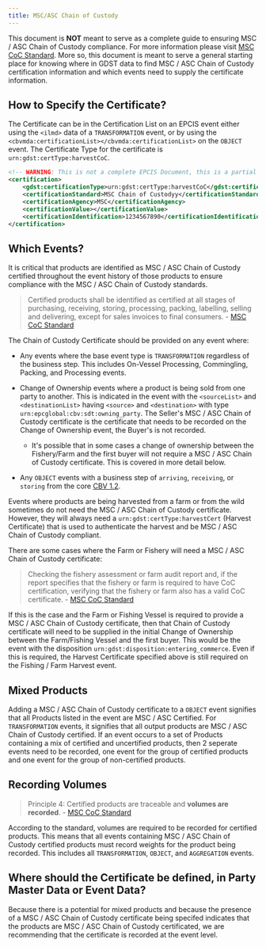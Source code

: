 ```yaml
---
title: MSC/ASC Chain of Custody
---
```


This document is **NOT** meant to serve as a complete guide to ensuring MSC / ASC Chain of Custody compliance. For more information please visit [MSC CoC Standard](https://www.msc.org/docs/default-source/default-document-library/for-business/program-documents/chain-of-custody-program-documents/msc-chain-of-custody-standard_default-version-v5-0.pdf?sfvrsn=b832b260_10). More so, this document is meant to serve a general starting place for knowing where in GDST data to find MSC / ASC Chain of Custody certification information and which events need to supply the certificate information.

## How to Specify the Certificate?
The Certificate can be in the Certification List on an EPCIS event either using the `<ilmd>` data of a `TRANSFORMATION` event, or by using the `<cbvmda:certificationList></cbvmda:certificationList>` on the `OBJECT` event. The Certificate Type for the certificate is `urn:gdst:certType:harvestCoC`.

```xml
<!-- WARNING: This is not a complete EPCIS Document, this is a partial of an EPCIS Document for demonstration purposes only. -->
<certification>
    <gdst:certificationType>urn:gdst:certType:harvestCoC</gdst:certificationType>
    <certificationStandard>MSC Chain of Custodyy</certificationStandard>
    <certificationAgency>MSC</certificationAgency>
    <certificationValue></certificationValue>
    <certificationIdentification>1234567890</certificationIdentification>
</certification>
```

## Which Events?

It is critical that products are identified as MSC / ASC Chain of Custody certified throughout the event history of those products to ensure compliance with the MSC / ASC Chain of Custody standards.

>Certified products shall be identified as certified at all stages of purchasing, receiving, storing, processing, packing, labelling, selling and delivering, except for sales invoices to final consumers. - [MSC CoC Standard](https://www.msc.org/docs/default-source/default-document-library/for-business/program-documents/chain-of-custody-program-documents/msc-chain-of-custody-standard_default-version-v5-0.pdf?sfvrsn=b832b260_10)

The Chain of Custody Certificate should be provided on any event where:

* Any events where the base event type is `TRANSFORMATION` regardless of the business step. This includes On-Vessel Processing, Commingling, Packing, and Processing events.

* Change of Ownership events where a product is being sold from one party to another. This is indicated in the event with the `<sourceList>` and `<destinationList>` having `<source>` and `<destination>` with type `urn:epcglobal:cbv:sdt:owning_party`. The Seller's MSC / ASC Chain of Custody certificate is the certificate that needs to be recorded on the Change of Ownership event, the Buyer's is not recorded.

    - It's possible that in some cases a change of ownership between the Fishery/Farm and the first buyer will not require a MSC / ASC Chain of Custody certificate. This is covered in more detail below.

* Any `OBJECT` events with a business step of `arriving`, `receiving`, or `storing` from the core [CBV 1.2](https://www.gs1.org/sites/default/files/docs/epc/CBV-Standard-1-2-2-r-2017-10-12.pdf).

Events where products are being harvested from a farm or from the wild sometimes do not need the MSC / ASC Chain of Custody certificate. However, they will always need a `urn:gdst:certType:harvestCert` (Harvest Certificate) that is used to authenticate the harvest and be MSC / ASC Chain of Custody compliant.

There are some cases where the Farm or Fishery will need a MSC / ASC Chain of Custody certificate:

> Checking the fishery assessment or farm audit report and, if the report specifies that the fishery or farm is required to have CoC certification, verifying that the fishery or farm also has a valid CoC certificate. - [MSC CoC Standard](https://www.msc.org/docs/default-source/default-document-library/for-business/program-documents/chain-of-custody-program-documents/msc-chain-of-custody-standard_default-version-v5-0.pdf?sfvrsn=b832b260_10)

If this is the case and the Farm or Fishing Vessel is required to provide a MSC / ASC Chain of Custody certificate, then that Chain of Custody certificate will need to be supplied in the initial Change of Ownership between the Farm/Fishing Vessel and the first buyer. This would be the event with the disposition `urn:gdst:disposition:entering_commerce`. Even if this is required, the Harvest Certificate specified above is still required on the Fishing / Farm Harvest event.

## Mixed Products
Adding a MSC / ASC Chain of Custody certificate to a `OBJECT` event signifies that all Products listed in the event are MSC / ASC Certified. For `TRANSFORMATION` events, it signifies that all output products are MSC / ASC Chain of Custody certified. If an event occurs to a set of Products containing a mix of certified and uncertified products, then 2 seperate events need to be recorded, one event for the group of certified products and one event for the group of non-certified products.

## Recording Volumes
> Principle 4: Certified products are traceable and **volumes are recorded**.  - [MSC CoC Standard](https://www.msc.org/docs/default-source/default-document-library/for-business/program-documents/chain-of-custody-program-documents/msc-chain-of-custody-standard_default-version-v5-0.pdf?sfvrsn=b832b260_10)

According to the standard, volumes are required to be recorded for certified products. This means that all events containing MSC / ASC Chain of Custody certified products must record weights for the product being recorded. This includes all `TRANSFORMATION`, `OBJECT`, and `AGGREGATION` events.

## Where should the Certificate be defined, in Party Master Data or Event Data?
Because there is a potential for mixed products and because the presence of a MSC / ASC Chain of Custody certificate being specifed indicates that the products are MSC / ASC Chain of Custody certificated, we are recommending that the certificate is recorded at the event level.